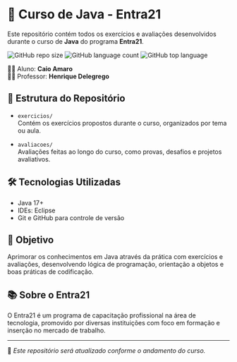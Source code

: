 # 🧠 Curso de Java - Entra21

Este repositório contém todos os exercícios e avaliações desenvolvidos durante o curso de **Java** do programa **Entra21**.

![GitHub repo size](https://img.shields.io/github/repo-size/CaioAmaro/entra21-java)
![GitHub language count](https://img.shields.io/github/languages/count/CaioAmaro/entra21-java)
![GitHub top language](https://img.shields.io/github/languages/top/CaioAmaro/entra21-java)


👨‍🎓 Aluno: **Caio Amaro**  
👨‍🏫 Professor: **Henrique Delegrego**

## 📁 Estrutura do Repositório

- `exercicios/`  
  Contém os exercícios propostos durante o curso, organizados por tema ou aula.

- `avaliacoes/`  
  Avaliações feitas ao longo do curso, como provas, desafios e projetos avaliativos.

## 🛠️ Tecnologias Utilizadas

- Java 17+  
- IDEs: Eclipse  
- Git e GitHub para controle de versão

## 🚀 Objetivo

Aprimorar os conhecimentos em Java através da prática com exercícios e avaliações, desenvolvendo lógica de programação, orientação a objetos e boas práticas de codificação.

## 📚 Sobre o Entra21

O Entra21 é um programa de capacitação profissional na área de tecnologia, promovido por diversas instituições com foco em formação e inserção no mercado de trabalho.

---

📌 *Este repositório será atualizado conforme o andamento do curso.*

